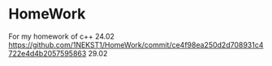 # HomeWork
For my homework of c++
24.02
https://github.com/1NEKST1/HomeWork/commit/ce4f98ea250d2d708931c4722e4d4b2057595863
29.02
